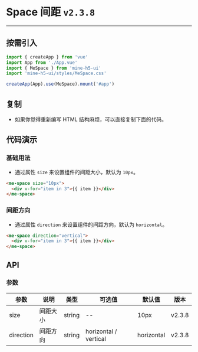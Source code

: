 # Space 间距 `v2.3.8`

---

## 按需引入

```ts
import { createApp } from 'vue'
import App from './App.vue'
import { MeSpace } from 'mine-h5-ui'
import 'mine-h5-ui/styles/MeSpace.css'

createApp(App).use(MeSpace).mount('#app')
```

## 复制

- 如果你觉得重新编写 HTML 结构麻烦，可以直接复制下面的代码。

## 代码演示

### 基础用法

- 通过属性 `size` 来设置组件的间距大小，默认为 `10px`。

```html
<me-space size="10px">
  <div v-for="item in 3">{{ item }}</div>
</me-space>
```

### 间距方向

- 通过属性 `direction` 来设置组件的间距方向，默认为 `horizontal`。

```html
<me-space direction="vertical">
  <div v-for="item in 3">{{ item }}</div>
</me-space>
```

## API

### 参数

| 参数      | 说明     | 类型   | 可选值                | 默认值     | 版本   |
| --------- | -------- | ------ | --------------------- | ---------- | ------ |
| size      | 间距大小 | string | --                    | 10px       | v2.3.8 |
| direction | 间距方向 | string | horizontal / vertical | horizontal | v2.3.8 |
